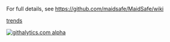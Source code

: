 For full details, see https://github.com/maidsafe/MaidSafe/wiki

[trends](https://d2weczhvl823v0.cloudfront.net/maidsafe/MaidSafe/trend.png)

[![githalytics.com alpha](https://cruel-carlota.pagodabox.com/853c95dcae6de8eb08494135737ed84e "githalytics.com")](http://githalytics.com/maidsafe/MaidSafe)
